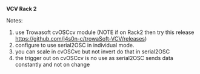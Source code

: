 **VCV Rack 2**

Notes:
1) use Trowasoft cvOSCcv module (NOTE if on Rack2 then try this release https://github.com/j4s0n-c/trowaSoft-VCV/releases)
2) configure to use serial2OSC in individual mode.
3) you can scale in cvOSCvc but not invert do that in serial2OSC
4) the trigger out on cvOSCcv is no use as serial2OSC sends data constantly and not on change
